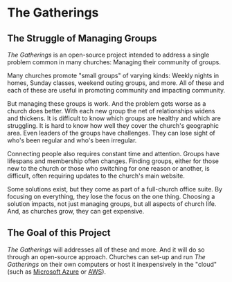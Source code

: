 # The Gatherings

## The Struggle of Managing Groups

*The Gatherings* is an open-source project intended to address a single problem
common in many churches: Managing their community of groups.

Many churches promote "small groups" of varying kinds: Weekly nights in homes,
Sunday classes, weekend outing groups, and more. All of these and each of these
are useful in promoting community and impacting community.

But managing these groups is work. And the problem gets worse as a church does
better. With each new group the net of relationships widens and thickens. It is
difficult to know which groups are healthy and which are struggling. It is hard
to know how well they cover the church's geographic area. Even leaders of the
groups have challenges. They can lose sight of who's been regular and who's been
irregular.

Connecting people also requires constant time and attention. Groups have
lifespans and membership often changes. Finding groups, either for those new
to the church or those who switching for one reason or another, is difficult,
often requiring updates to the church's main website.

Some solutions exist, but they come as part of a full-church office suite. By
focusing on everything, they lose the focus on the one thing. Choosing a
solution impacts, not just managing groups, but all aspects of church life.
And, as churches grow, they can get expensive.

## The Goal of this Project

*The Gatherings* will addresses all of these and more. And it will do so
through an open-source approach. Churches can set-up and run
*The Gatherings* on their own computers or host it inexpensively in the
"cloud" (such as [Microsoft Azure](https://azure.microsoft.com) or
[AWS](https://aws.amazon.com)).
